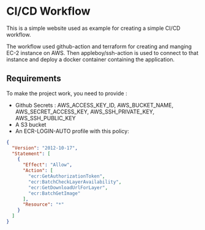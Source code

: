 # CI/CD Workflow

This is a simple website used as example for creating a simple CI/CD workflow.

The workflow used github-action and terraform for creating and manging EC-2 instance on AWS. Then appleboy/ssh-action is used to connect to that instance and deploy a docker container containing the application.

## Requirements
To make the project work, you need to provide :
- Github Secrets : AWS_ACCESS_KEY_ID, AWS_BUCKET_NAME, AWS_SECRET_ACCESS_KEY, AWS_SSH_PRIVATE_KEY, AWS_SSH_PUBLIC_KEY
- A S3 bucket
- An ECR-LOGIN-AUTO profile with this policy:
```json
{
  "Version": "2012-10-17",
  "Statement": [
    {
      "Effect": "Allow",
      "Action": [
        "ecr:GetAuthorizationToken",
        "ecr:BatchCheckLayerAvailability",
        "ecr:GetDownloadUrlForLayer",
        "ecr:BatchGetImage"
      ],
      "Resource": "*"
    }
  ]
}
```
